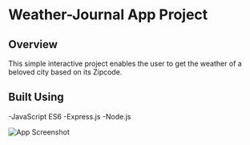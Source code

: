 # Weather-Journal App Project

## Overview

This simple interactive project enables the user to get the weather of a beloved city based on its Zipcode.

## Built Using

-JavaScript ES6
-Express.js
-Node.js

![App Screenshot](https://i.ibb.co/SVyFhWr/weather-app.png)
